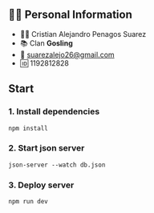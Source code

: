 ## 💁‍♂️ Personal Information
* 🙋‍♂️ Cristian Alejandro Penagos Suarez
* 📚 Clan **Gosling**
* 📧 suarezalejo26@gmail.com
* 🆔 1192812828


##  Start
### 1. Install dependencies
```
npm install
```
### 2. Start json server
```
json-server --watch db.json
```

### 3. Deploy server

```
npm run dev
```
